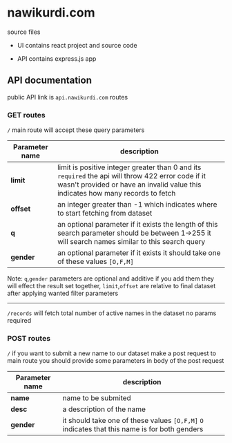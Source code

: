 
# nawikurdi.com

source files

* UI contains react project and source code

* API contains express.js app

  

## API documentation

public API link is `api.nawikurdi.com` routes

### GET routes
`/` main route will accept these query parameters

|Parameter name  | description |
|--|--|
| **limit** | limit is positive integer greater than 0 and its `required` the api will throw 422 error code if it wasn't provided or have an invalid value this indicates how many records to fetch |
| **offset** | an integer greater than -1 which indicates where to start fetching from dataset |
| **q** | an optional parameter if it exists  the length of this search parameter should be between 1->255 it will search names similar to this search query  |
| **gender** | an optional parameter if it exists  it should take one of these values `[O,F,M]`  |

Note: `q`,`gender` parameters are optional and additive if you add them they will effect the result set together, `limit`,`offset` are relative to final dataset after applying wanted filter parameters

------------------------
`/records`  will fetch total number of active names in the dataset no params required

### POST routes
`/` if you want to submit a new name to our dataset make a post request to main route you should provide some parameters in body of the post request

|Parameter name  | description |
|--|--|
| **name** | name to be submited |
| **desc** | a description of the name |
| **gender** |it should take one of these values `[O,F,M]` `O` indicates that this name is for both genders  |



